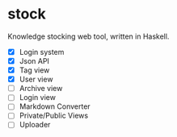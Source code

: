 # stock
Knowledge stocking web tool, written in Haskell.

- [x] Login system
- [x] Json API
- [x] Tag view
- [x] User view
- [ ] Archive view
- [ ] Login view
- [ ] Markdown Converter
- [ ] Private/Public Views
- [ ] Uploader
